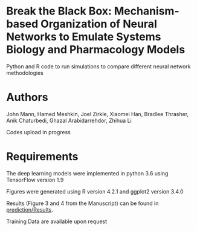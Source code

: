 # Break the Black Box: Mechanism-based Organization of Neural Networks to Emulate Systems Biology and Pharmacology Models 

Python and R code to run simulations to compare different neural network methodologies

# Authors

John Mann, Hamed Meshkin, Joel Zirkle, Xiaomei Han, Bradlee Thrasher, Anik Chaturbedi, Ghazal Arabidarrehdor, Zhihua Li

Codes upload in progress

# Requirements
The deep learning models were implemented in python 3.6 using TensorFlow version 1.9

Figures were generated using R version 4.2.1 and ggplot2 version 3.4.0

Results (Figure 3 and 4 from the Manuscript) can be found in [prediction/Results](https://github.com/FDA/Mechanistic-PK-PD-Model-to-Rescue-Opioid-Overdose/tree/Breaking-the-Black-Box-ML/prediction/Results).

Training Data are available upon request


